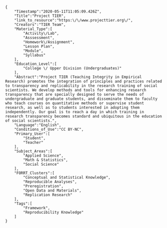 
    {
        "Timestamp":"2020-05-11T11:05:09.426Z",
        "Title":"Project TIER",
        "link_to_resource":"https:\/\/www.projecttier.org\/",
        "Creators":"TIER Team",
        "Material_Type":[
            "Activity\/Lab",
            "Asssessment",
            "Homework\/Assignment",
            "Lesson Plan",
            "Module",
            "Syllabus"
        ],
        "Education_Level":[
            "College \/ Upper Division (Undergraduates)"
        ],
        "Abstract":"Project TIER (Teaching Integrity in Empirical Research) promotes the integration of principles and practices related to transparency and replicability in the research training of social scientists. We develop methods and tools for enhancing research transparency that are specially designed to serve the needs of undergraduate and graduate students, and disseminate them to faculty who teach courses on quantitative methods or supervise student research, as well as to students interested in adopting them independently. Our goal is to reach a day in which training in research transparency becomes standard and ubiquitous in the education of social scientists.",
        "Language":"English",
        "Conditions_of_Use":"CC BY-NC",
        "Primary_User":[
            "Student",
            "Teacher"
        ],
        "Subject_Areas":[
            "Applied Science",
            "Math & Statistics",
            "Social Science"
        ],
        "FORRT_Clusters":[
            "Conceptual and Statistical Knowledge",
            "Reproducible Analyses",
            "Preregistration",
            "Open Data and Materials",
            "Replication Research"
        ],
        "Tags":[
            "Framework",
            "Reproducibility Knowledge"
        ]
    }

